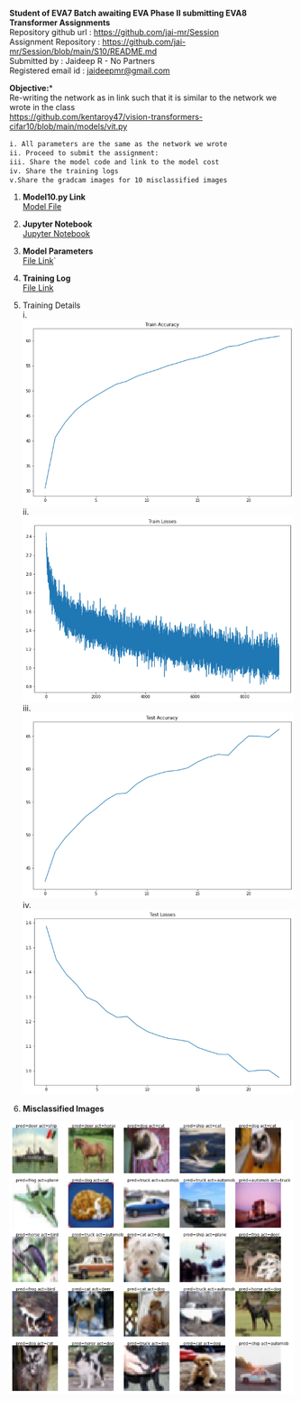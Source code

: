 **Student of EVA7 Batch awaiting EVA Phase II submitting EVA8 Transformer Assignments** </br>
Repository github url : https://github.com/jai-mr/Session </br>
Assignment Repository : https://github.com/jai-mr/Session/blob/main/S10/README.md</br>
Submitted by : Jaideep R - No Partners</br>
Registered email id : jaideepmr@gmail.com</br>

**Objective:***</br>
Re-writing the network as in link such that it is similar to the network we wrote in the class</br>
	https://github.com/kentaroy47/vision-transformers-cifar10/blob/main/models/vit.py

	i. All parameters are the same as the network we wrote
	ii. Proceed to submit the assignment:
	iii. Share the model code and link to the model cost
	iv. Share the training logs
	v.Share the gradcam images for 10 misclassified images


1. **Model10.py Link**</br>
[Model File](https://github.com/jai-mr/Session/blob/main/S10/src/models.py)

2. **Jupyter Notebook**</br>
[Jupyter Notebook](https://github.com/jai-mr/Session/blob/main/S10/S10.ipynb)


3. **Model Parameters**</br>
[File Link](https://github.com/jai-mr/Session/blob/main/S10/log/TotalParam.md)`

4. **Training Log**</br>
[File Link](https://github.com/jai-mr/Session/blob/main/S10/log/log.md)

5. Training Details</br>
i.   <img src="images/Trainaccuracy.png" alt="Training Accuracy"/></br>
ii.  <img src="images/Trainloss.png" alt="Training Loss"/></br>
iii. <img src="images/Testaccuracy.png" alt="Test Accuracy"/></br>
iv.  <img src="images/Testloss.png" alt="Test Accuracy"/></br>

5. **Misclassified Images**</br>
<img src="images/Misclassified.png" alt="MisClassified Images"/>
